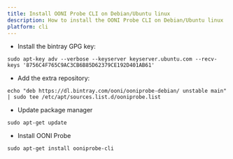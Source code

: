 ```yaml
---
title: Install OONI Probe CLI on Debian/Ubuntu linux
description: How to install the OONI Probe CLI on Debian/Ubuntu linux
platform: cli
---
```


* Install the bintray GPG key:

```
sudo apt-key adv --verbose --keyserver keyserver.ubuntu.com --recv-keys '8756C4F765C9AC3CB6B85D62379CE192D401AB61'
```

* Add the extra repository:

```
echo "deb https://dl.bintray.com/ooni/ooniprobe-debian/ unstable main" | sudo tee /etc/apt/sources.list.d/ooniprobe.list
```

* Update package manager

```
sudo apt-get update
```

* Install OONI Probe

```
sudo apt-get install ooniprobe-cli
```
